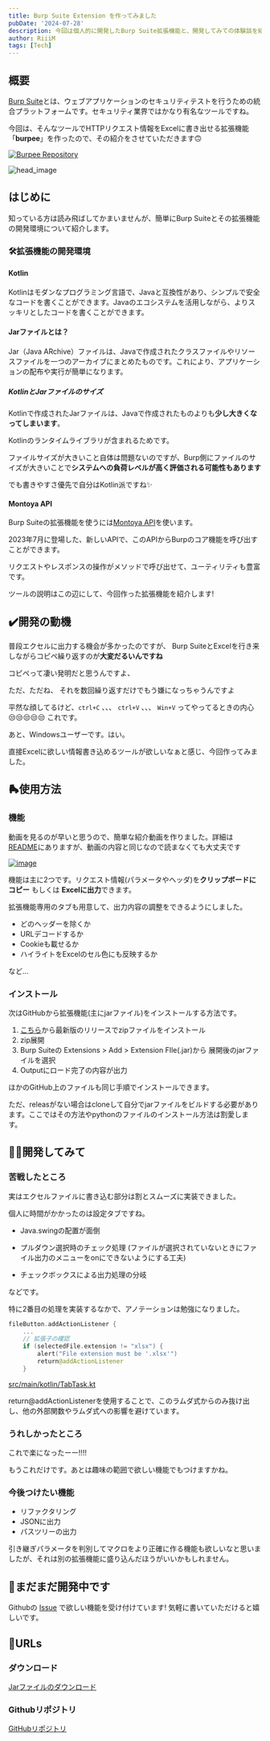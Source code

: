 ```yaml
---
title: Burp Suite Extension を作ってみました
pubDate: '2024-07-28'
description: 今回は個人的に開発したBurp Suite拡張機能と、開発してみての体験談を紹介します。
author: RiiiM
tags: [Tech]
---
```


## 概要

[Burp Suite](https://portswigger.net/burp)とは、ウェブアプリケーションのセキュリティテストを行うための統合プラットフォームです。セキュリティ業界ではかなり有名なツールですね。

今回は、そんなツールでHTTPリクエスト情報をExcelに書き出せる拡張機能「**burpee**」を作ったので、その紹介をさせていただきます🙃

[![Burpee Repository](https://opengraph.githubassets.com/1/riiim400th/burpee)](https://github.com/riiim400th/burpee)

![head_image](https://github.com/user-attachments/assets/82dbe607-3847-4d04-b720-6867a33e10f8)

## はじめに

知っている方は読み飛ばしてかまいませんが、簡単にBurp Suiteとその拡張機能の開発環境について紹介します。

### 🛠️拡張機能の開発環境

#### Kotlin

Kotlinはモダンなプログラミング言語で、Javaと互換性があり、シンプルで安全なコードを書くことができます。Javaのエコシステムを活用しながら、よりスッキリとしたコードを書くことができます。

#### Jarファイルとは？

Jar（Java ARchive）ファイルは、Javaで作成されたクラスファイルやリソースファイルを一つのアーカイブにまとめたものです。これにより、アプリケーションの配布や実行が簡単になります。

##### KotlinとJarファイルのサイズ

Kotlinで作成されたJarファイルは、Javaで作成されたものよりも**少し大きくなってしまいます**。

Kotlinのランタイムライブラリが含まれるためです。

ファイルサイズが大きいこと自体は問題ないのですが、Burp側にファイルのサイズが大きいことで**システムへの負荷レベルが高く評価される可能性もあります**

でも書きやすさ優先で自分はKotlin派ですね✨

#### Montoya API

Burp Suiteの拡張機能を使うには[Montoya API](https://portswigger.github.io/burp-extensions-montoya-api/javadoc/burp/api/montoya/MontoyaApi.html)を使います。

2023年7月に登場した、新しいAPIで、このAPIからBurpのコア機能を呼び出すことができます。

リクエストやレスポンスの操作がメソッドで呼び出せて、ユーティリティも豊富です。

ツールの説明はこの辺にして、今回作った拡張機能を紹介します!

## ✔️開発の動機

普段エクセルに出力する機会が多かったのですが、
Burp SuiteとExcelを行き来しながらコピペ繰り返すのが**大変だるいんですね**

コピペって凄い発明だと思うんですよ、

ただ、ただね、
それを数回繰り返すだけでもう嫌になっちゃうんですよ

平然な顔してるけど、`ctrl+C` 、、、 `ctrl+V` 、、、 `Win+V` ってやってるときの内心 😒😒😒😒😒 これです。

あと、Windowsユーザーです。はい。

直接Excelに欲しい情報書き込めるツールが欲しいなぁと感じ、今回作ってみました。

## 🛼使用方法

### 機能

動画を見るのが早いと思うので、簡単な紹介動画を作りました。詳細は[README](https://github.com/riiim400th/burpee/)にありますが、動画の内容と同じなので読まなくても大丈夫です

[![image](https://github.com/user-attachments/assets/77d1bf6a-dbca-4dae-a955-72b9a85e641d)](https://youtu.be/no15BP_kVHA)

機能は主に2つです。リクエスト情報(パラメータやヘッダ)を**クリップボードにコピー** もしくは **Excelに出力**できます。

拡張機能専用のタブも用意して、出力内容の調整をできるようにしました。

- どのヘッダーを除くか
- URLデコードするか
- Cookieも載せるか
- ハイライトをExcelのセル色にも反映するか

など...

### インストール

次はGitHubから拡張機能(主にjarファイル)をインストールする方法です。

1. [こちら](https://github.com/riiim400th/burpee/releases/)から最新版のリリースでzipファイルをインストール
2. zip展開
3. Burp Suiteの Extensions > Add > Extension FIle(.jar)から 展開後のjarファイルを選択
4. Outputにロード完了の内容が出力

ほかのGitHub上のファイルも同じ手順でインストールできます。

ただ、releasがない場合はcloneして自分でjarファイルをビルドする必要があります。ここではその方法やpythonのファイルのインストール方法は割愛します。

## 👩‍🚀開発してみて

### 苦戦したところ

実はエクセルファイルに書き込む部分は割とスムーズに実装できました。

個人に時間がかかったのは設定タブですね。

- Java.swingの配置が面倒

- プルダウン選択時のチェック処理 (ファイルが選択されていないときにファイル出力のメニューをonにできないようにする工夫)

- チェックボックスによる出力処理の分岐

などです。

特に2番目の処理を実装するなかで、アノテーションは勉強になりました。

```kotlin
fileButton.addActionListener {
    ...
    // 拡張子の確認
    if (selectedFile.extension != "xlsx") {
        alert("File extension must be '.xlsx'")
        return@addActionListener
    }
```

[src/main/kotlin/TabTask.kt](https://github.com/riiim400th/burpee/blob/443e708f2acf9eaf624ca5a6fda02bdd65e50612/src/main/kotlin/TabTask.kt#L97-L101)

return@addActionListenerを使用することで、このラムダ式からのみ抜け出し、他の外部関数やラムダ式への影響を避けています。

### うれしかったところ

これで楽になったーー!!!!

もうこれだけです。あとは趣味の範囲で欲しい機能でもつけますかね。

### 今後つけたい機能

- リファクタリング
- JSONに出力
- パスツリーの出力

引き継ぎパラメータを判別してマクロをより正確に作る機能も欲しいなと思いましたが、それは別の拡張機能に盛り込んだほうがいいかもしれません。

## 🎠まだまだ開発中です

Githubの [Issue](https://github.com/riiim400th/burpee/issues) で欲しい機能を受け付けています! 気軽に書いていただけると嬉しいです。

## 🔗URLs

### ダウンロード

[Jarファイルのダウンロード](https://github.com/riiim400th/burpee/releases/)

### Githubリポジトリ

[GitHubリポジトリ](https://github.com/riiim400th/burpee)

